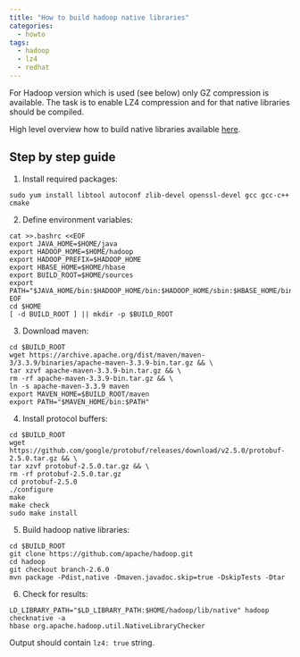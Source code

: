 ```yaml
---
title: "How to build hadoop native libraries"
categories:
  - howto
tags:
  - hadoop
  - lz4
  - redhat
---
```


For Hadoop version which is used (see below) only GZ compression is available. The task is to enable LZ4 compression and for that native libraries should be compiled.

High level overview how to build native libraries available [here](https://hadoop.apache.org/docs/stable/hadoop-project-dist/hadoop-common/NativeLibraries.html).

## Step by step guide
1. Install required packages:
```
sudo yum install libtool autoconf zlib-devel openssl-devel gcc gcc-c++ cmake
```
2. Define environment variables:
```
cat >>.bashrc <<EOF
export JAVA_HOME=$HOME/java
export HADOOP_HOME=$HOME/hadoop
export HADOOP_PREFIX=$HADOOP_HOME
export HBASE_HOME=$HOME/hbase
export BUILD_ROOT=$HOME/sources
export PATH="$JAVA_HOME/bin:$HADOOP_HOME/bin:$HADOOP_HOME/sbin:$HBASE_HOME/bin:$PATH"
EOF
cd $HOME
[ -d BUILD_ROOT ] || mkdir -p $BUILD_ROOT
```
3. Download maven:
```
cd $BUILD_ROOT
wget https://archive.apache.org/dist/maven/maven-3/3.3.9/binaries/apache-maven-3.3.9-bin.tar.gz && \
tar xzvf apache-maven-3.3.9-bin.tar.gz && \
rm -rf apache-maven-3.3.9-bin.tar.gz && \
ln -s apache-maven-3.3.9 maven
export MAVEN_HOME=$BUILD_ROOT/maven
export PATH="$MAVEN_HOME/bin:$PATH"
```
4. Install protocol buffers:
```
cd $BUILD_ROOT
wget https://github.com/google/protobuf/releases/download/v2.5.0/protobuf-2.5.0.tar.gz && \
tar xzvf protobuf-2.5.0.tar.gz && \
rm -rf protobuf-2.5.0.tar.gz
cd protobuf-2.5.0
./configure
make
make check
sudo make install
```
5. Build hadoop native libraries:
```
cd $BUILD_ROOT
git clone https://github.com/apache/hadoop.git
cd hadoop
git checkout branch-2.6.0
mvn package -Pdist,native -Dmaven.javadoc.skip=true -DskipTests -Dtar
```

6. Check for results:
```
LD_LIBRARY_PATH="$LD_LIBRARY_PATH:$HOME/hadoop/lib/native" hadoop checknative -a
hbase org.apache.hadoop.util.NativeLibraryChecker
```
Output should contain `lz4: true` string.
